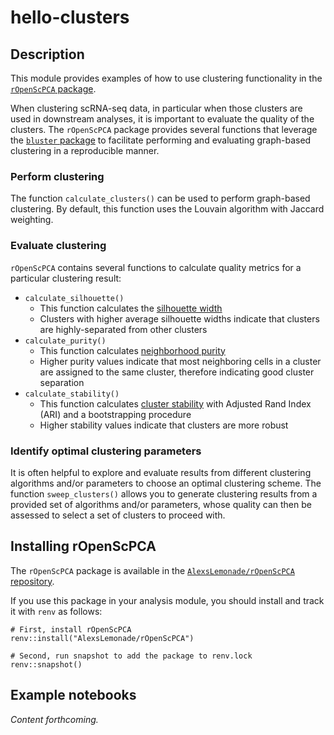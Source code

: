 # hello-clusters

## Description

This module provides examples of how to use clustering functionality in the [`rOpenScPCA` package](https://github.com/AlexsLemonade/rOpenScPCA/). 

When clustering scRNA-seq data, in particular when those clusters are used in downstream analyses, it is important to evaluate the quality of the clusters.
The `rOpenScPCA` package provides several functions that leverage the [`bluster` package](https://bioconductor.org/packages/release/bioc/html/bluster.html) to facilitate performing and evaluating graph-based clustering in a reproducible manner.

### Perform clustering

The function `calculate_clusters()` can be used to perform graph-based clustering.
By default, this function uses the Louvain algorithm with Jaccard weighting.

### Evaluate clustering

`rOpenScPCA` contains several functions to calculate quality metrics for a particular clustering result:

- `calculate_silhouette()`
  - This function calculates the [silhouette width](https://bioconductor.org/books/3.19/OSCA.advanced/clustering-redux.html#silhouette-width)
  - Clusters with higher average silhouette widths indicate that clusters are highly-separated from other clusters
- `calculate_purity()`
  - This function calculates [neighborhood purity](https://bioconductor.org/books/3.19/OSCA.advanced/clustering-redux.html#cluster-purity)
  - Higher purity values indicate that most neighboring cells in a cluster are assigned to the same cluster, therefore indicating good cluster separation
- `calculate_stability()`
  - This function calculates [cluster stability](https://bioconductor.org/books/3.19/OSCA.advanced/clustering-redux.html#cluster-bootstrapping) with Adjusted Rand Index (ARI) and a bootstrapping procedure
  - Higher stability values indicate that clusters are more robust
  
### Identify optimal clustering parameters

It is often helpful to explore and evaluate results from different clustering algorithms and/or parameters to choose an optimal clustering scheme.
The function `sweep_clusters()` allows you to generate clustering results from a provided set of algorithms and/or parameters, whose quality can then be assessed to select a set of clusters to proceed with.
  


## Installing rOpenScPCA

The `rOpenScPCA` package is available in the [`AlexsLemonade/rOpenScPCA` repository](https://github.com/AlexsLemonade/rOpenScPCA/).

If you use this package in your analysis module, you should install and track it with `renv` as follows:

```
# First, install rOpenScPCA
renv::install("AlexsLemonade/rOpenScPCA")

# Second, run snapshot to add the package to renv.lock
renv::snapshot()
```

## Example notebooks

_Content forthcoming._
